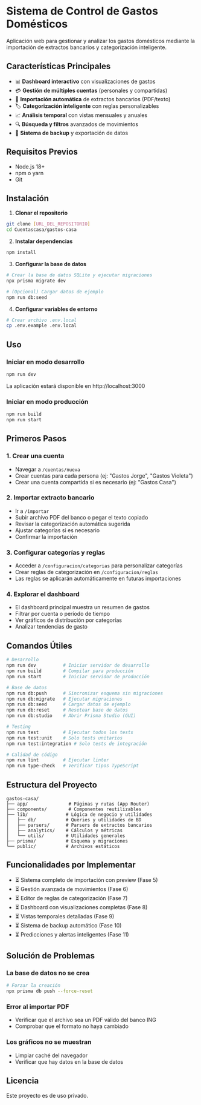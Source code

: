 # Sistema de Control de Gastos Domésticos

Aplicación web para gestionar y analizar los gastos domésticos mediante la importación de extractos bancarios y categorización inteligente.

## Características Principales

- 📊 **Dashboard interactivo** con visualizaciones de gastos
- 💳 **Gestión de múltiples cuentas** (personales y compartidas)
- 📄 **Importación automática** de extractos bancarios (PDF/texto)
- 🏷️ **Categorización inteligente** con reglas personalizables
- 📈 **Análisis temporal** con vistas mensuales y anuales
- 🔍 **Búsqueda y filtros** avanzados de movimientos
- 💾 **Sistema de backup** y exportación de datos

## Requisitos Previos

- Node.js 18+ 
- npm o yarn
- Git

## Instalación

1. **Clonar el repositorio**
```bash
git clone [URL_DEL_REPOSITORIO]
cd Cuentascasa/gastos-casa
```

2. **Instalar dependencias**
```bash
npm install
```

3. **Configurar la base de datos**
```bash
# Crear la base de datos SQLite y ejecutar migraciones
npx prisma migrate dev

# (Opcional) Cargar datos de ejemplo
npm run db:seed
```

4. **Configurar variables de entorno**
```bash
# Crear archivo .env.local
cp .env.example .env.local
```

## Uso

### Iniciar en modo desarrollo
```bash
npm run dev
```
La aplicación estará disponible en http://localhost:3000

### Iniciar en modo producción
```bash
npm run build
npm run start
```

## Primeros Pasos

### 1. Crear una cuenta
- Navegar a `/cuentas/nueva`
- Crear cuentas para cada persona (ej: "Gastos Jorge", "Gastos Violeta")
- Crear una cuenta compartida si es necesario (ej: "Gastos Casa")

### 2. Importar extracto bancario
- Ir a `/importar`
- Subir archivo PDF del banco o pegar el texto copiado
- Revisar la categorización automática sugerida
- Ajustar categorías si es necesario
- Confirmar la importación

### 3. Configurar categorías y reglas
- Acceder a `/configuracion/categorias` para personalizar categorías
- Crear reglas de categorización en `/configuracion/reglas`
- Las reglas se aplicarán automáticamente en futuras importaciones

### 4. Explorar el dashboard
- El dashboard principal muestra un resumen de gastos
- Filtrar por cuenta o período de tiempo
- Ver gráficos de distribución por categorías
- Analizar tendencias de gasto

## Comandos Útiles

```bash
# Desarrollo
npm run dev          # Iniciar servidor de desarrollo
npm run build        # Compilar para producción
npm run start        # Iniciar servidor de producción

# Base de datos
npm run db:push      # Sincronizar esquema sin migraciones
npm run db:migrate   # Ejecutar migraciones
npm run db:seed      # Cargar datos de ejemplo
npm run db:reset     # Resetear base de datos
npm run db:studio    # Abrir Prisma Studio (GUI)

# Testing
npm run test         # Ejecutar todos los tests
npm run test:unit    # Solo tests unitarios
npm run test:integration # Solo tests de integración

# Calidad de código
npm run lint         # Ejecutar linter
npm run type-check   # Verificar tipos TypeScript
```

## Estructura del Proyecto

```
gastos-casa/
├── app/               # Páginas y rutas (App Router)
├── components/        # Componentes reutilizables
├── lib/              # Lógica de negocio y utilidades
│   ├── db/           # Queries y utilidades de BD
│   ├── parsers/      # Parsers de extractos bancarios
│   ├── analytics/    # Cálculos y métricas
│   └── utils/        # Utilidades generales
├── prisma/           # Esquema y migraciones
└── public/           # Archivos estáticos
```

## Funcionalidades por Implementar

- ⏳ Sistema completo de importación con preview (Fase 5)
- ⏳ Gestión avanzada de movimientos (Fase 6)
- ⏳ Editor de reglas de categorización (Fase 7)
- ⏳ Dashboard con visualizaciones completas (Fase 8)
- ⏳ Vistas temporales detalladas (Fase 9)
- ⏳ Sistema de backup automático (Fase 10)
- ⏳ Predicciones y alertas inteligentes (Fase 11)

## Solución de Problemas

### La base de datos no se crea
```bash
# Forzar la creación
npx prisma db push --force-reset
```

### Error al importar PDF
- Verificar que el archivo sea un PDF válido del banco ING
- Comprobar que el formato no haya cambiado

### Los gráficos no se muestran
- Limpiar caché del navegador
- Verificar que hay datos en la base de datos

## Licencia

Este proyecto es de uso privado.